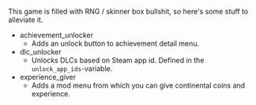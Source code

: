 This game is filled with RNG / skinner box bullshit, so here's some stuff to alleviate it.

- achievement_unlocker
    - Adds an unlock button to achievement detail menu.
- dlc_unlocker
    - Unlocks DLCs based on Steam app id. Defined in the `unlock_app_ids`-variable.
- experience_giver
    - Adds a mod menu from which you can give continental coins and experience.
